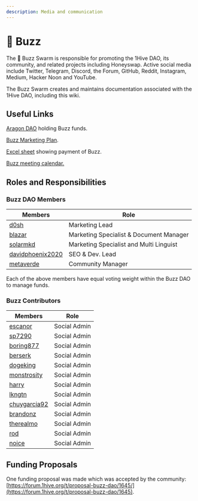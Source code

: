 ```yaml
---
description: Media and communication
---
```


# 🐝 Buzz

The 🐝 Buzz Swarm is responsible for promoting the 1Hive DAO, its community, and related projects including Honeyswap. Active social media include Twitter, Telegram, Discord, the Forum, GitHub, Reddit, Instagram, Medium, Hacker Noon and YouTube.

The Buzz Swarm creates and maintains documentation associated with the 1Hive DAO, including this wiki.&#x20;

## Useful Links

[Aragon DAO](https://aragon.1hive.org/#/buzzdao/) holding Buzz funds.

[Buzz Marketing Plan](https://drive.google.com/file/d/1giD4QcVfHNUaAwcXWqEdV4jI2CUSQH24/view).

[Excel sheet](https://docs.google.com/spreadsheets/d/1UNrQMLVDWS-r7z6Z5MLNRSRP70f\_gjbG5DYVceDLrXU/edit#gid=0) showing payment of Buzz.

[Buzz meeting calendar.](https://calendar.google.com/calendar/u/0/embed?src=c\_k77c78d1kdt9e1vpk2cvjcc7jg@group.calendar.google.com\&ctz)

## Roles and Responsibilities

### Buzz DAO Members

| Members                                                                | Role                                    |
| ---------------------------------------------------------------------- | --------------------------------------- |
| [d0sh](https://forum.1hive.org/u/d0sh/summary)                         | Marketing Lead                          |
| [blazar](https://forum.1hive.org/u/blazar/summary)                     | Marketing Specialist & Document Manager |
| [solarmkd](https://forum.1hive.org/u/solarmkd/summary)                 | Marketing Specialist and Multi Linguist |
| [davidphoenix2020](https://forum.1hive.org/u/davidphoenix2020/summary) | SEO & Dev. Lead                         |
| [metaverde](https://forum.1hive.org/u/metaverde/summary)               | Community Manager                       |

Each of the above members have equal voting weight within the Buzz DAO to manage funds.

### Buzz Contributors

| Members                                                        | Role         |
| -------------------------------------------------------------- | ------------ |
| [escanor](https://forum.1hive.org/u/escanor/summary)           | Social Admin |
| [sp7290](https://forum.1hive.org/u/sp7290/summary)             | Social Admin |
| [boring877](https://forum.1hive.org/u/boring877/summary)       | Social Admin |
| [berserk](https://forum.1hive.org/u/berserk/summary)           | Social Admin |
| [dogeking](https://forum.1hive.org/u/dogeking/summary)         | Social Admin |
| [monstrosity](https://forum.1hive.org/u/monstrosity/summary)   | Social Admin |
| [harry](https://forum.1hive.org/u/harry/summary)               | Social Admin |
| [lkngtn](https://forum.1hive.org/u/lkngtn)                     | Social Admin |
| [chuygarcia92](https://forum.1hive.org/u/chuygarcia92/summary) | Social Admin |
| [brandonz](https://forum.1hive.org/u/brandonz/summary)         | Social Admin |
| [therealmo](https://forum.1hive.org/u/therealmo/summary)       | Social Admin |
| [rod](https://forum.1hive.org/u/rod/summary)                   | Social Admin |
| [noice](https://forum.1hive.org/u/noice/summary)               | Social Admin |

## Funding Proposals

One funding proposal was made which was accepted by the community:\
[https://forum.1hive.org/t/proposal-buzz-dao/1645/](https://forum.1hive.org/t/proposal-buzz-dao/1645).
